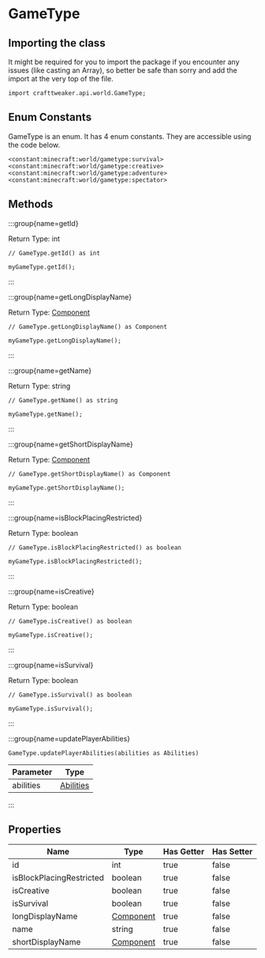 # GameType

## Importing the class

It might be required for you to import the package if you encounter any issues (like casting an Array), so better be safe than sorry and add the import at the very top of the file.
```zenscript
import crafttweaker.api.world.GameType;
```


## Enum Constants

GameType is an enum. It has 4 enum constants. They are accessible using the code below.

```zenscript
<constant:minecraft:world/gametype:survival>
<constant:minecraft:world/gametype:creative>
<constant:minecraft:world/gametype:adventure>
<constant:minecraft:world/gametype:spectator>
```
## Methods

:::group{name=getId}

Return Type: int

```zenscript
// GameType.getId() as int

myGameType.getId();
```

:::

:::group{name=getLongDisplayName}

Return Type: [Component](/vanilla/api/text/Component)

```zenscript
// GameType.getLongDisplayName() as Component

myGameType.getLongDisplayName();
```

:::

:::group{name=getName}

Return Type: string

```zenscript
// GameType.getName() as string

myGameType.getName();
```

:::

:::group{name=getShortDisplayName}

Return Type: [Component](/vanilla/api/text/Component)

```zenscript
// GameType.getShortDisplayName() as Component

myGameType.getShortDisplayName();
```

:::

:::group{name=isBlockPlacingRestricted}

Return Type: boolean

```zenscript
// GameType.isBlockPlacingRestricted() as boolean

myGameType.isBlockPlacingRestricted();
```

:::

:::group{name=isCreative}

Return Type: boolean

```zenscript
// GameType.isCreative() as boolean

myGameType.isCreative();
```

:::

:::group{name=isSurvival}

Return Type: boolean

```zenscript
// GameType.isSurvival() as boolean

myGameType.isSurvival();
```

:::

:::group{name=updatePlayerAbilities}

```zenscript
GameType.updatePlayerAbilities(abilities as Abilities)
```

| Parameter |                          Type                          |
|-----------|--------------------------------------------------------|
| abilities | [Abilities](/vanilla/api/entity/type/player/Abilities) |


:::


## Properties

|           Name           |                   Type                   | Has Getter | Has Setter |
|--------------------------|------------------------------------------|------------|------------|
| id                       | int                                      | true       | false      |
| isBlockPlacingRestricted | boolean                                  | true       | false      |
| isCreative               | boolean                                  | true       | false      |
| isSurvival               | boolean                                  | true       | false      |
| longDisplayName          | [Component](/vanilla/api/text/Component) | true       | false      |
| name                     | string                                   | true       | false      |
| shortDisplayName         | [Component](/vanilla/api/text/Component) | true       | false      |

